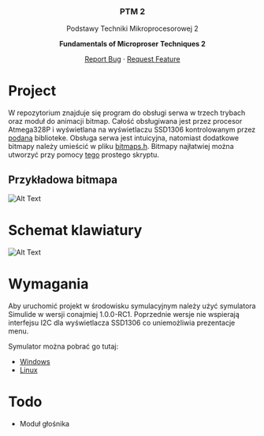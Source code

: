 <br />
<p align="center">
  <h3 align="center">PTM 2</h3>

  <p align="center">
    Podstawy Techniki Mikroprocesorowej 2
    <p align="center"> <strong> Fundamentals of Microproser Techniques 2</strong></p>
     <p align="center">
    <a align="center" href="https://github.com/othneildrew/Best-README-Template/issues">Report Bug</a>
    ·
    <a algn="center" href="https://github.com/othneildrew/Best-README-Template/issues">Request Feature</a>
  </p>
</p>  

# Project
W repozytorium znajduje się program do obsługi serwa w trzech trybach oraz moduł do animacji bitmap. Całość obsługiwana jest przez procesor Atmega328P i wyświetlana na wyświetlaczu SSD1306 kontrolowanym przez [podaną](https://github.com/Sylaina/oled-display) biblioteke. Obsługa serwa jest intuicyjna, natomiast dodatkowe bitmapy należy umieścić w pliku [bitmaps.h](bitmaps.h). Bitmapy najłatwiej można utworzyć przy pomocy [tego](https://github.com/tibounise/Esther) prostego skryptu.
## Przykładowa bitmapa
![Alt Text](https://i.imgur.com/VTLlJDl.gif)

# Schemat klawiatury

![Alt Text](https://i.imgur.com/5VhLSzL.png)

# Wymagania
Aby uruchomić projekt w środowisku symulacyjnym należy użyć symulatora Simulide w wersji conajmiej 1.0.0-RC1. Poprzednie wersje nie wspierają interfejsu I2C dla wyświetlacza SSD1306 co uniemożliwia prezentacje menu.

Symulator można pobrać go tutaj:
* [Windows](https://launchpad.net/simulide/1.0.0/1.0.0-rc1/+download/SimulIDE_1.0.0-RC1_Win64.zip)
* [Linux](https://launchpad.net/simulide/1.0.0/1.0.0-rc1/+download/simulide_1.0.0-RC1.AppImage)

# Todo
* Moduł głośnika







